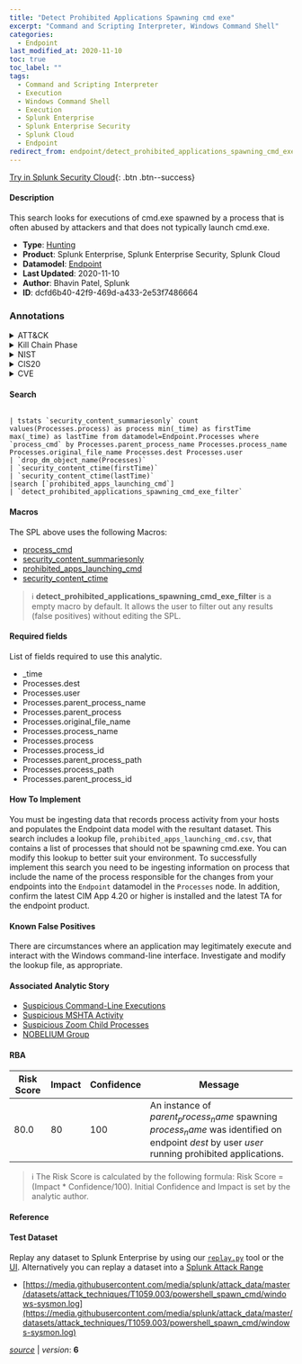 ```yaml
---
title: "Detect Prohibited Applications Spawning cmd exe"
excerpt: "Command and Scripting Interpreter, Windows Command Shell"
categories:
  - Endpoint
last_modified_at: 2020-11-10
toc: true
toc_label: ""
tags:
  - Command and Scripting Interpreter
  - Execution
  - Windows Command Shell
  - Execution
  - Splunk Enterprise
  - Splunk Enterprise Security
  - Splunk Cloud
  - Endpoint
redirect_from: endpoint/detect_prohibited_applications_spawning_cmd_exe/
---
```




[Try in Splunk Security Cloud](https://www.splunk.com/en_us/cyber-security.html){: .btn .btn--success}

#### Description

This search looks for executions of cmd.exe spawned by a process that is often abused by attackers and that does not typically launch cmd.exe.

- **Type**: [Hunting](https://github.com/splunk/security_content/wiki/Detection-Analytic-Types)
- **Product**: Splunk Enterprise, Splunk Enterprise Security, Splunk Cloud
- **Datamodel**: [Endpoint](https://docs.splunk.com/Documentation/CIM/latest/User/Endpoint)
- **Last Updated**: 2020-11-10
- **Author**: Bhavin Patel, Splunk
- **ID**: dcfd6b40-42f9-469d-a433-2e53f7486664

### Annotations
<details>
  <summary>ATT&CK</summary>

<div markdown="1">

#### [ATT&CK](https://attack.mitre.org/)

| ID          | Technique   | Tactic         |
| ----------- | ----------- |--------------- |
| [T1059](https://attack.mitre.org/techniques/T1059/) | Command and Scripting Interpreter | Execution |

| [T1059.003](https://attack.mitre.org/techniques/T1059/003/) | Windows Command Shell | Execution |

</div>
</details>


<details>
  <summary>Kill Chain Phase</summary>

<div markdown="1">

* Exploitation


</div>
</details>


<details>
  <summary>NIST</summary>

<div markdown="1">

* PR.PT
* DE.CM



</div>
</details>

<details>
  <summary>CIS20</summary>

<div markdown="1">

* CIS 8



</div>
</details>

<details>
  <summary>CVE</summary>

<div markdown="1">


</div>
</details>


#### Search

```

| tstats `security_content_summariesonly` count values(Processes.process) as process min(_time) as firstTime max(_time) as lastTime from datamodel=Endpoint.Processes where `process_cmd` by Processes.parent_process_name Processes.process_name Processes.original_file_name Processes.dest Processes.user
| `drop_dm_object_name(Processes)` 
| `security_content_ctime(firstTime)`
| `security_content_ctime(lastTime)` 
|search [`prohibited_apps_launching_cmd`] 
| `detect_prohibited_applications_spawning_cmd_exe_filter`
```

#### Macros
The SPL above uses the following Macros:
* [process_cmd](https://github.com/splunk/security_content/blob/develop/macros/process_cmd.yml)
* [security_content_summariesonly](https://github.com/splunk/security_content/blob/develop/macros/security_content_summariesonly.yml)
* [prohibited_apps_launching_cmd](https://github.com/splunk/security_content/blob/develop/macros/prohibited_apps_launching_cmd.yml)
* [security_content_ctime](https://github.com/splunk/security_content/blob/develop/macros/security_content_ctime.yml)

> :information_source:
> **detect_prohibited_applications_spawning_cmd_exe_filter** is a empty macro by default. It allows the user to filter out any results (false positives) without editing the SPL.



#### Required fields
List of fields required to use this analytic.
* _time
* Processes.dest
* Processes.user
* Processes.parent_process_name
* Processes.parent_process
* Processes.original_file_name
* Processes.process_name
* Processes.process
* Processes.process_id
* Processes.parent_process_path
* Processes.process_path
* Processes.parent_process_id



#### How To Implement
You must be ingesting data that records process activity from your hosts and populates the Endpoint data model with the resultant dataset. This search includes a lookup file, `prohibited_apps_launching_cmd.csv`, that contains a list of processes that should not be spawning cmd.exe. You can modify this lookup to better suit your environment. To successfully implement this search you need to be ingesting information on process that include the name of the process responsible for the changes from your endpoints into the `Endpoint` datamodel in the `Processes` node. In addition, confirm the latest CIM App 4.20 or higher is installed and the latest TA for the endpoint product.
#### Known False Positives
There are circumstances where an application may legitimately execute and interact with the Windows command-line interface. Investigate and modify the lookup file, as appropriate.

#### Associated Analytic Story
* [Suspicious Command-Line Executions](/stories/suspicious_command-line_executions)
* [Suspicious MSHTA Activity](/stories/suspicious_mshta_activity)
* [Suspicious Zoom Child Processes](/stories/suspicious_zoom_child_processes)
* [NOBELIUM Group](/stories/nobelium_group)




#### RBA

| Risk Score  | Impact      | Confidence   | Message      |
| ----------- | ----------- |--------------|--------------|
| 80.0 | 80 | 100 | An instance of $parent_process_name$ spawning $process_name$ was identified on endpoint $dest$ by user $user$ running prohibited applications. |


> :information_source:
> The Risk Score is calculated by the following formula: Risk Score = (Impact * Confidence/100). Initial Confidence and Impact is set by the analytic author.


#### Reference


#### Test Dataset
Replay any dataset to Splunk Enterprise by using our [`replay.py`](https://github.com/splunk/attack_data#using-replaypy) tool or the [UI](https://github.com/splunk/attack_data#using-ui).
Alternatively you can replay a dataset into a [Splunk Attack Range](https://github.com/splunk/attack_range#replay-dumps-into-attack-range-splunk-server)

* [https://media.githubusercontent.com/media/splunk/attack_data/master/datasets/attack_techniques/T1059.003/powershell_spawn_cmd/windows-sysmon.log](https://media.githubusercontent.com/media/splunk/attack_data/master/datasets/attack_techniques/T1059.003/powershell_spawn_cmd/windows-sysmon.log)



[*source*](https://github.com/splunk/security_content/tree/develop/detections/endpoint/detect_prohibited_applications_spawning_cmd_exe.yml) \| *version*: **6**